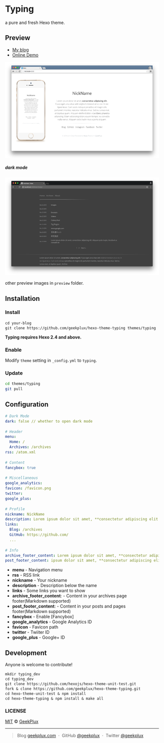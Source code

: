 # Typing

a pure and fresh Hexo theme.


## Preview

- [My blog](http://geekplux.com)
- [Online Demo](http://geekplux.github.io/hexo-theme-typing/)

![](preview/preview.png)

##### dark mode

![](preview/preview-dark-mode.png)

other preview images in `preview` folder.

## Installation

### Install

```shell
cd your-blog
git clone https://github.com/geekplux/hexo-theme-typing themes/typing
```

**Typing requires Hexo 2.4 and above.**

### Enable

Modify `theme` setting in `_config.yml` to `typing`.

### Update

``` bash
cd themes/typing
git pull
```

## Configuration

``` yml
# Dark Mode
dark: false // whether to open dark mode

# Header
menu:
  Home: /
  Archives: /archives
rss: /atom.xml

# Content
fancybox: true

# Miscellaneous
google_analytics:
favicon: /favicon.png
twitter:
google_plus:

# Profile
nickname: NickName
description: Lorem ipsum dolor sit amet, **consectetur adipiscing elit.** Fusce eget urna vitae velit *eleifend interdum at ac* nisi.
links:
  Blog: /archives
  GitHub: https://github.com/
  ...

# Info
archive_footer_content: Lorem ipsum dolor sit amet, **consectetur adipiscing elit.** Fusce eget urna vitae velit *eleifend interdum at ac* nisi.
post_footer_content: ipsum dolor sit amet, **consectetur adipiscing elit.** Fusce eget urna vitae velit *eleifend interdum at ac* nisi.
```

- **menu** - Navigation menu
- **rss** - RSS link
- **nickname** - Your nickname
- **description** - Description below the name
- **links** - Some links you want to show
- **archive_footer_content**: - Content in your archives page footer(Markdown supported)
- **post_footer_content**: - Content in your posts and pages footer(Markdown supported)
- **fancybox** - Enable [Fancybox]
- **google_analytics** - Google Analytics ID
- **favicon** - Favicon path
- **twitter** - Twiiter ID
- **google_plus** - Google+ ID


## Development

Anyone is welcome to contribute!

```shell
mkdir typing_dev
cd typing_dev
git clone https://github.com/hexojs/hexo-theme-unit-test.git
fork & clone https://github.com/geekplux/hexo-theme-typing.git
cd hexo-theme-unit-test & npm install
cd hexo-theme-typing & npm install & make all
```

### LICENSE

[MIT](LICENSE) &copy; [GeekPlux](https://github.com/geekplux)

---

> Blog [geekplux.com](http://geekplux.com) &nbsp;&middot;&nbsp;
> GitHub [@geekplux](https://github.com/geekplux) &nbsp;&middot;&nbsp;
> Twitter [@geekplux](https://twitter.com/geekplux)
